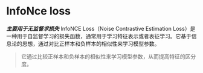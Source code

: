 # InfoNce loss

___主要用于无监督求损失___
InfoNCE Loss（Noise Contrastive Estimation Loss）是一种用于自监督学习的损失函数，通常用于学习特征表示或者表征学习。它基于信息论的思想，通过对比正样本和负样本的相似性来学习模型参数。

> 它通过比较正样本和负样本的相似性来学习模型参数，从而提高特征的区分度。